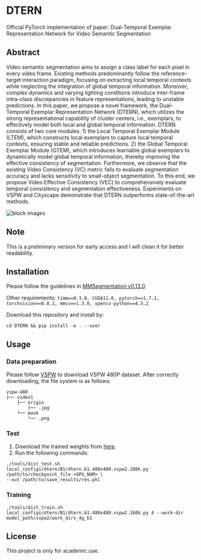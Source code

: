 # DTERN
Official PyTorch implementation of paper: Dual-Temporal Exemplar Representation Network for Video Semantic Segmentation

## Abstract
Video semantic segmentation aims to assign a class label for each pixel in every video frame. Existing methods predominantly follow the reference-target interaction paradigm, focusing on extracting local temporal contexts while neglecting the integration of global temporal information. Moreover, complex dynamics and varying lighting conditions introduce inter-frame intra-class discrepancies in feature representations, leading to unstable predictions. In this paper, we propose a novel framework, the Dual-Temporal Exemplar Representation Network (DTERN), which utilizes the strong representational capability of cluster centers, i.e., exemplars, to effectively model both local and global temporal information. DTERN consists of two core modules: 1) the Local Temporal Exemplar Module (LTEM), which constructs local exemplars to capture local temporal contexts, ensuring stable and reliable predictions. 2) the Global Temporal Exemplar Module (GTEM), which introduces learnable global exemplars to dynamically model global temporal information, thereby improving the effective consistency of segmentation. Furthermore, we observe that the existing Video Consistency (VC) metric fails to evaluate segmentation accuracy and lacks sensitivity to small-object segmentation. To this end, we propose Video Effective Consistency (VEC) to comprehensively evaluate temporal consistency and segmentation effectiveness. Experiments on VSPW and Cityscape demonstrate that DTERN outperforms state-of-the-art methods.

![block images](https://github.com/zlxilo/_DTERN/blob/main/overview.png)

## Note
This is a preliminary version for early access and I will clean it for better readability.

## Installation
Please follow the guidelines in [MMSegmentation v0.13.0](https://github.com/open-mmlab/mmsegmentation/tree/v0.13.0).

Other requirements:
```timm==0.3.0, CUDA11.0, pytorch==1.7.1, torchvision==0.8.2, mmcv==1.3.0, opencv-python==4.5.2```

Download this repository and install by:
```
cd DTERN && pip install -e . --user
```
## Usage
### Data preparation
Please follow [VSPW](https://github.com/sssdddwww2/vspw_dataset_download) to download VSPW 480P dataset.
After correctly downloading, the file system is as follows:
```
vspw-480
├── video1
    ├── origin
        ├── .jpg
    └── mask
        └── .png
```
### Test
1. Download the trained weights from [here](https://drive.google.com/drive/folders/1TGP32UjOXYA-UM12ljvwUTBqCT0Hzatg?usp=drive_link).
2. Run the following commands:
```
./tools/dist_test.sh local_configs/dtern/B1/dtern.b1.480x480.vspw2.160k.py /path/to/checkpoint_file <GPU_NUM> \
--out /path/to/save_results/res.pkl
```
### Training
```
./tools/dist_train.sh local_configs/dtern/B1/dtern.b1.480x480.vspw2.160k.py 4 --work-dir model_path/vspw2/work_dirs_4g_b1
```
## License
This project is only for academic use. 


